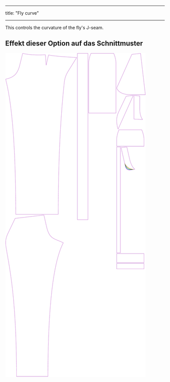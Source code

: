 - - -
title: "Fly curve"
- - -

This controls the curvature of the fly's J-seam.

## Effekt dieser Option auf das Schnittmuster

![This image shows the effect of this option by superimposing several variants that have a different value for this option](charlie_flycurve_sample.svg "Effect of this option on the pattern")
